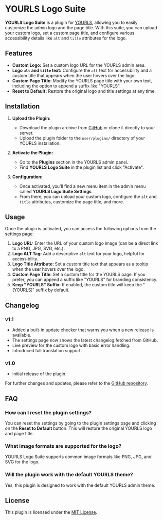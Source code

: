 # YOURLS Logo Suite

**YOURLS Logo Suite** is a plugin for [YOURLS](https://yourls.org/), allowing you to easily customize the admin logo and the page title. With this suite, you can upload your custom logo, set a custom page title, and configure various accessibility details like `alt` and `title` attributes for the logo.

## Features

- **Custom Logo:** Set a custom logo URL for the YOURLS admin area.
- **Logo `alt` and `title` text:** Configure the `alt` text for accessibility and a custom title that appears when the user hovers over the logo.
- **Custom Page Title:** Modify the YOURLS page title with your own text, including the option to append a suffix like "YOURLS".
- **Reset to Default:** Restore the original logo and title settings at any time.

## Installation

1. **Upload the Plugin:**
   - Download the plugin archive from [GitHub](https://github.com/gioxx/YOURLS-LogoSuite) or clone it directly to your server.
   - Upload the plugin folder to the `user/plugins/` directory of your YOURLS installation.

2. **Activate the Plugin:**
   - Go to the **Plugins** section in the YOURLS admin panel.
   - Find **YOURLS Logo Suite** in the plugin list and click "Activate".

3. **Configuration:**
   - Once activated, you'll find a new menu item in the admin menu called **YOURLS Logo Suite Settings**.
   - From there, you can upload your custom logo, configure the `alt` and `title` attributes, customize the page title, and more.

## Usage

Once the plugin is activated, you can access the following options from the settings page:

1. **Logo URL:** Enter the URL of your custom logo image (can be a direct link to a PNG, JPG, SVG, etc.).
2. **Logo ALT Tag:** Add a descriptive `alt` text for your logo, helpful for accessibility.
3. **Logo Title Attribute:** Set a custom title text that appears as a tooltip when the user hovers over the logo.
4. **Custom Page Title:** Set a custom title for the YOURLS page. If you prefer, you can append a suffix like "YOURLS" for branding consistency.
5. **Keep "YOURLS" Suffix:** If enabled, the custom title will keep the "(YOURLS)" suffix by default.

## Changelog

### v1.1
- Added a built-in update checker that warns you when a new release is available.
- The settings page now shows the latest changelog fetched from GitHub.
- Live preview for the custom logo with basic error handling.
- Introduced full translation support.

### v1.0
- Initial release of the plugin.

For further changes and updates, please refer to the [GitHub repository](https://github.com/gioxx/YOURLS-LogoSuite).

## FAQ

### How can I reset the plugin settings?
You can reset the settings by going to the plugin settings page and clicking on the **Reset to Default** button. This will restore the original YOURLS logo and page title.

### What image formats are supported for the logo?
YOURLS Logo Suite supports common image formats like PNG, JPG, and SVG for the logo.

### Will the plugin work with the default YOURLS theme?
Yes, this plugin is designed to work with the default YOURLS admin theme.

## License

This plugin is licensed under the [MIT License](LICENSE).
